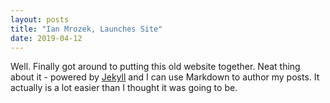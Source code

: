 ```yaml
---
layout: posts
title: "Ian Mrozek, Launches Site"
date: 2019-04-12
---
```


Well. Finally got around to putting this old website together. Neat thing about it - powered by [Jekyll](http://jekyllrb.com) and I can use Markdown to author my posts. It actually is a lot easier than I thought it was going to be.